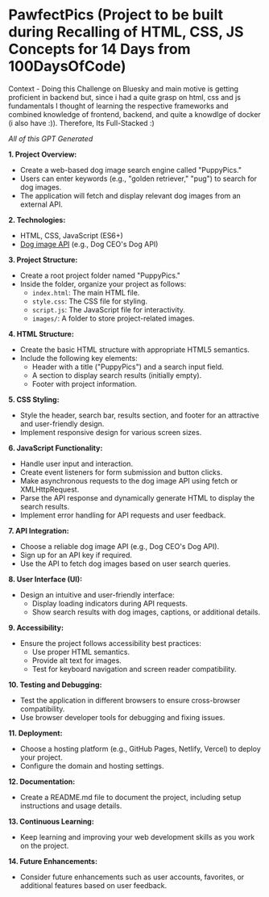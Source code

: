 # PawfectPics (Project to be built during Recalling of HTML, CSS, JS Concepts for 14 Days from 100DaysOfCode)

Context - Doing this Challenge on Bluesky and main motive is getting proficient in backend but, since i had a quite grasp on html, css and js fundamentals I thought of learning the respective frameworks and combined knowledge of frontend, backend, and quite a knowdlge of docker (i also have :)). Therefore, Its Full-Stacked :)

*All of this GPT Generated*

**1. Project Overview:**

- Create a web-based dog image search engine called "PuppyPics."
- Users can enter keywords (e.g., "golden retriever," "pug") to search for dog images.
- The application will fetch and display relevant dog images from an external API.

**2. Technologies:**

- HTML, CSS, JavaScript (ES6+)
- [Dog image API](https://dog.ceo/dog-api/) (e.g., Dog CEO's Dog API)

**3. Project Structure:**

- Create a root project folder named "PuppyPics."
- Inside the folder, organize your project as follows:
  - `index.html`: The main HTML file.
  - `style.css`: The CSS file for styling.
  - `script.js`: The JavaScript file for interactivity.
  - `images/`: A folder to store project-related images.

**4. HTML Structure:**

- Create the basic HTML structure with appropriate HTML5 semantics.
- Include the following key elements:
  - Header with a title ("PuppyPics") and a search input field.
  - A section to display search results (initially empty).
  - Footer with project information.

**5. CSS Styling:**

- Style the header, search bar, results section, and footer for an attractive and user-friendly design.
- Implement responsive design for various screen sizes.

**6. JavaScript Functionality:**

- Handle user input and interaction.
- Create event listeners for form submission and button clicks.
- Make asynchronous requests to the dog image API using fetch or XMLHttpRequest.
- Parse the API response and dynamically generate HTML to display the search results.
- Implement error handling for API requests and user feedback.

**7. API Integration:**

- Choose a reliable dog image API (e.g., Dog CEO's Dog API).
- Sign up for an API key if required.
- Use the API to fetch dog images based on user search queries.

**8. User Interface (UI):**

- Design an intuitive and user-friendly interface:
  - Display loading indicators during API requests.
  - Show search results with dog images, captions, or additional details.

**9. Accessibility:**

- Ensure the project follows accessibility best practices:
  - Use proper HTML semantics.
  - Provide alt text for images.
  - Test for keyboard navigation and screen reader compatibility.

**10. Testing and Debugging:**

- Test the application in different browsers to ensure cross-browser compatibility.
- Use browser developer tools for debugging and fixing issues.

**11. Deployment:**

- Choose a hosting platform (e.g., GitHub Pages, Netlify, Vercel) to deploy your project.
- Configure the domain and hosting settings.

**12. Documentation:**

- Create a README.md file to document the project, including setup instructions and usage details.

**13. Continuous Learning:**

- Keep learning and improving your web development skills as you work on the project.

**14. Future Enhancements:**

- Consider future enhancements such as user accounts, favorites, or additional features based on user feedback.
